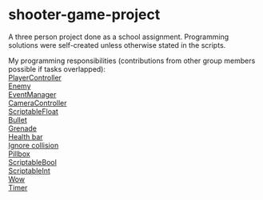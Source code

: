 # shooter-game-project
A three person project done as a school assignment. Programming solutions were self-created unless otherwise stated in the scripts.

My programming responsibilities (contributions from other group members possible if tasks overlapped):  
<a href="https://github.com/Tschokkinen/shooter-game-project/blob/main/Assets/Scripts/PlayerController.cs">PlayerController</a>  
<a href="https://github.com/Tschokkinen/shooter-game-project/blob/main/Assets/Scripts/Enemy.cs">Enemy</a>  
<a href="https://github.com/Tschokkinen/shooter-game-project/blob/main/Assets/Scripts/EventManager.cs">EventManager</a>  
<a href="https://github.com/Tschokkinen/shooter-game-project/blob/main/Assets/Scripts/CameraController.cs">CameraController</a>  
<a href="https://github.com/Tschokkinen/shooter-game-project/blob/main/Assets/Scripts/ScriptableFloat.cs">ScriptableFloat</a>  
<a href="https://github.com/Tschokkinen/shooter-game-project/blob/main/Assets/Scripts/Bullet.cs">Bullet</a>  
<a href="https://github.com/Tschokkinen/shooter-game-project/blob/main/Assets/Scripts/Grenade.cs">Grenade</a>  
<a href="https://github.com/Tschokkinen/shooter-game-project/blob/main/Assets/Scripts/Healthbar.cs">Health bar</a>  
<a href="https://github.com/Tschokkinen/shooter-game-project/blob/main/Assets/Scripts/IgnoreCollision.cs">Ignore collision</a>  
<a href="https://github.com/Tschokkinen/shooter-game-project/blob/main/Assets/Scripts/Pillbox.cs">Pillbox</a>  
<a href="https://github.com/Tschokkinen/shooter-game-project/blob/main/Assets/Scripts/ScriptableBool.cs">ScriptableBool</a>  
<a href="https://github.com/Tschokkinen/shooter-game-project/blob/main/Assets/Scripts/ScriptableInt.cs">ScriptableInt</a>  
<a href="https://github.com/Tschokkinen/shooter-game-project/blob/main/Assets/Scripts/Wow.cs">Wow</a>  
<a href="https://github.com/Tschokkinen/shooter-game-project/blob/main/Assets/Scripts/Timer.cs">Timer</a>  
